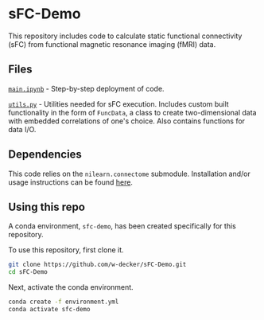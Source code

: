 # sFC-Demo

This repository includes code to calculate static functional connectivity (sFC) from functional magnetic resonance imaging (fMRI) data. 

## Files

[`main.ipynb`](/main.ipynb) - Step-by-step deployment of code.

[`utils.py`](/utils.py) - Utilities needed for sFC execution. Includes custom built functionality in the form of `FuncData`, a class to create two-dimensional data with embedded correlations of one's choice. Also contains functions for data I/O.

## Dependencies

This code relies on the `nilearn.connectome` submodule. Installation and/or usage instructions can be found [here](https://nilearn.github.io/stable/index.html).

## Using this repo

A conda environment, `sfc-demo`, has been created specifically for this repository.

To use this repository, first clone it.

```bash
git clone https://github.com/w-decker/sFC-Demo.git
cd sFC-Demo
```

Next, activate the conda environment.

```bash
conda create -f environment.yml
conda activate sfc-demo
```




